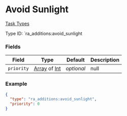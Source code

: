# Avoid Sunlight
[Task Types](../task_types.md)

Type ID: `ra_additions:avoid_sunlight
### Fields
 | Field | Type | Default | Description | 
|---|---|---|---|
 | `priority` | [Array](../data_types/array.md) of [Int](../data_types/int.md) | _optional_ | null | 

### Example
```json
{
  "type": "ra_additions:avoid_sunlight",
  "priority": 0
}
```


